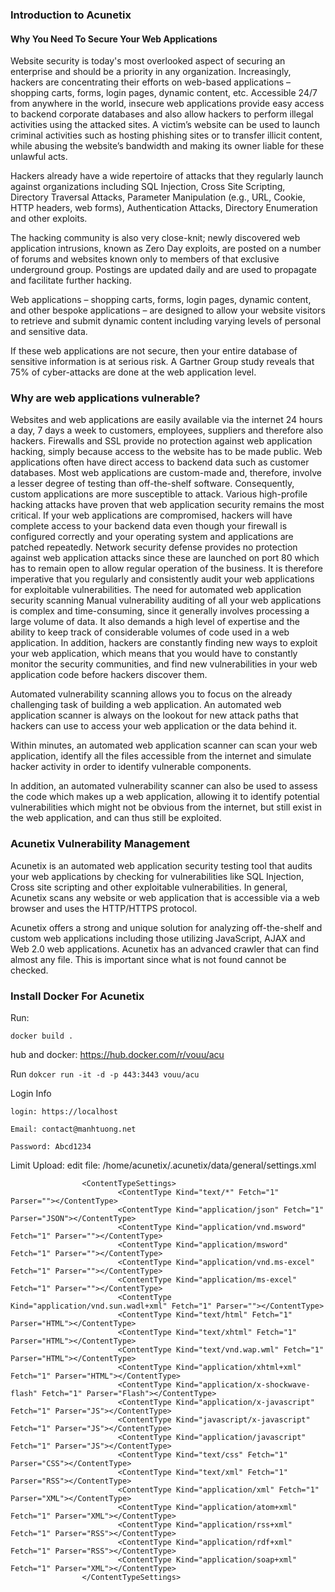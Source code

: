 ### Introduction to Acunetix
#### Why You Need To Secure Your Web Applications
Website security is today's most overlooked aspect of securing an enterprise and should be a priority in any organization. Increasingly, hackers are concentrating their efforts on web-based applications – shopping carts, forms, login pages, dynamic content, etc. Accessible 24/7 from anywhere in the world, insecure web applications provide easy access to backend corporate databases and also allow hackers to perform illegal activities using the attacked sites. A victim’s website can be used to launch criminal activities such as hosting phishing sites or to transfer illicit content, while abusing the website’s bandwidth and making its owner liable for these unlawful acts.


Hackers already have a wide repertoire of attacks that they regularly launch against organizations including SQL Injection, Cross Site Scripting, Directory Traversal Attacks, Parameter Manipulation (e.g., URL, Cookie, HTTP headers, web forms), Authentication Attacks, Directory Enumeration and other exploits.

The hacking community is also very close-knit; newly discovered web application intrusions, known as Zero Day exploits, are posted on a number of forums and websites known only to members of that exclusive underground group. Postings are updated daily and are used to propagate and facilitate further hacking.


Web applications – shopping carts, forms, login pages, dynamic content, and other bespoke applications – are designed to allow your website visitors to retrieve and submit dynamic content including varying levels of personal and sensitive data.

If these web applications are not secure, then your entire database of sensitive information is at serious risk.  A Gartner Group study reveals that 75% of cyber-attacks are done at the web application level.


### Why are web applications vulnerable?

Websites and web applications are easily available via the internet 24 hours a day, 7 days a week to customers, employees, suppliers and therefore also hackers.
Firewalls and SSL provide no protection against web application hacking, simply because access to the website has to be made public.
Web applications often have direct access to backend data such as customer databases.
Most web applications are custom-made and, therefore, involve a lesser degree of testing than off-the-shelf software.  Consequently, custom applications are more susceptible to attack.
Various high-profile hacking attacks have proven that web application security remains the most critical.  If your web applications are compromised, hackers will have complete access to your backend data even though your firewall is configured correctly and your operating system and applications are patched repeatedly.
Network security defense provides no protection against web application attacks since these are launched on port 80 which has to remain open to allow regular operation of the business. It is therefore imperative that you regularly and consistently audit your web applications for exploitable vulnerabilities.
The need for automated web application security scanning
Manual vulnerability auditing of all your web applications is complex and time-consuming, since it generally involves processing a large volume of data. It also demands a high level of expertise and the ability to keep track of considerable volumes of code used in a web application. In addition, hackers are constantly finding new ways to exploit your web application, which means that you would have to constantly monitor the security communities, and find new vulnerabilities in your web application code before hackers discover them.


Automated vulnerability scanning allows you to focus on the already challenging task of building a web application. An automated web application scanner is always on the lookout for new attack paths that hackers can use to access your web application or the data behind it.

Within minutes, an automated web application scanner can scan your web application, identify all the files accessible from the internet and simulate hacker activity in order to identify vulnerable components.


In addition, an automated vulnerability scanner can also be used to assess the code which makes up a web application, allowing it to identify potential vulnerabilities which might not be obvious from the internet, but still exist in the web application, and can thus still be exploited.

### Acunetix Vulnerability Management
Acunetix is an automated web application security testing tool that audits your web applications by checking for vulnerabilities like SQL Injection, Cross site scripting and other exploitable vulnerabilities. In general, Acunetix scans any website or web application that is accessible via a web browser and uses the HTTP/HTTPS protocol.


Acunetix offers a strong and unique solution for analyzing off-the-shelf and custom web applications including those utilizing JavaScript, AJAX and Web 2.0 web applications. Acunetix has an advanced crawler that can find almost any file. This is important since what is not found cannot be checked.

### Install Docker For Acunetix
Run: 

```docker build .```

hub and docker: https://hub.docker.com/r/vouu/acu

Run `dokcer run -it -d -p 443:3443 vouu/acu`

Login Info

```
login: https://localhost

Email: contact@manhtuong.net

Password: Abcd1234
```
Limit Upload:
edit file: /home/acunetix/.acunetix/data/general/settings.xml

```
                <ContentTypeSettings>
                        <ContentType Kind="text/*" Fetch="1" Parser=""></ContentType>
                        <ContentType Kind="application/json" Fetch="1" Parser="JSON"></ContentType>
                        <ContentType Kind="application/vnd.msword" Fetch="1" Parser=""></ContentType>
                        <ContentType Kind="application/msword" Fetch="1" Parser=""></ContentType>
                        <ContentType Kind="application/vnd.ms-excel" Fetch="1" Parser=""></ContentType>
                        <ContentType Kind="application/ms-excel" Fetch="1" Parser=""></ContentType>
                        <ContentType Kind="application/vnd.sun.wadl+xml" Fetch="1" Parser=""></ContentType>
                        <ContentType Kind="text/html" Fetch="1" Parser="HTML"></ContentType>
                        <ContentType Kind="text/xhtml" Fetch="1" Parser="HTML"></ContentType>
                        <ContentType Kind="text/vnd.wap.wml" Fetch="1" Parser="HTML"></ContentType>
                        <ContentType Kind="application/xhtml+xml" Fetch="1" Parser="HTML"></ContentType>
                        <ContentType Kind="application/x-shockwave-flash" Fetch="1" Parser="Flash"></ContentType>
                        <ContentType Kind="application/x-javascript" Fetch="1" Parser="JS"></ContentType>
                        <ContentType Kind="javascript/x-javascript" Fetch="1" Parser="JS"></ContentType>
                        <ContentType Kind="application/javascript" Fetch="1" Parser="JS"></ContentType>
                        <ContentType Kind="text/css" Fetch="1" Parser="CSS"></ContentType>
                        <ContentType Kind="text/xml" Fetch="1" Parser="RSS"></ContentType>
                        <ContentType Kind="application/xml" Fetch="1" Parser="XML"></ContentType>
                        <ContentType Kind="application/atom+xml" Fetch="1" Parser="XML"></ContentType>
                        <ContentType Kind="application/rss+xml" Fetch="1" Parser="RSS"></ContentType>
                        <ContentType Kind="application/rdf+xml" Fetch="1" Parser="RSS"></ContentType>
                        <ContentType Kind="application/soap+xml" Fetch="1" Parser="XML"></ContentType>
                </ContentTypeSettings>

```
